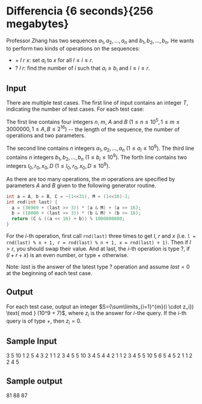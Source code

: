 # Differencia {6 seconds}{256 megabytes}

Professor Zhang has two sequences $a_1,a_2,...,a_n$ and $b_1,b_2,...,b_n$. He wants to perform two kinds of operations on the sequences:

+ \+ $l$ $r$ $x$: set $a_i$ to $x$ for all $l \le i \le r$.
+ ? $l$ $r$: find the number of $i$ such that $a_i \ge b_i$ and $l \le i \le r$.

## Input

There are multiple test cases. The first line of input contains an integer $T$, indicating the number of test cases. For each test case:

The first line contains four integers $n$, $m$, $A$ and $B$ $(1 \le n \le 10^5, 1 \le m \le 3000000, 1 \le A, B \le 2^{16})$ -- the length of the sequence, the number of operations and two parameters.

The second line contains $n$ integers $a_1, a_2, ..., a_n$ $(1 \le a_i \le 10^9)$. The third line contains $n$ integers $b_1, b_2, ..., b_n$ $(1 \le b_i \le 10^9)$. The forth line contains two integers $l_0,r_0,x_0,D$ $(1 \le l_0,r_0,x_0,D \le 10^9)$.

As there are too many operations, the $m$ operations are specified by parameters $A$ and $B$ given to the following generator routine.

```cpp
int a = A, b = B, C = ~(1<<31), M = (1<<16)-1;
int rnd(int last) {
  a = (36969 + (last >> 3)) * (a & M) + (a >> 16);
  b = (18000 + (last >> 3)) * (b & M) + (b >> 16);
  return (C & ((a << 16) + b)) % 1000000000;
}
```

For the $i$-th operation, first call ```rnd(last)``` three times to get $l$, $r$ and $x$ (i.e. ```l = rnd(last) % n + 1, r = rnd(last) % n + 1, x = rnd(last) + 1)```. Then if $l > r$, you should swap their value. And at last, the $i$-th operation is type ?, if $(l+r+x)$ is an even number, or type + otherwise.

Note: $last$ is the answer of the latest type ? operation and assume $last = 0$ at the beginning of each test case.

## Output

For each test case, output an integer $S=(\sum\limits_{i=1}^{m}{i \cdot z_i}) \text{ mod } (10^9 + 7)$, where $z_i$ is the answer for $i$-the query. If the $i$-th query is of type +, then $z_i=0$.

## Sample Input

3
5 10 1 2
5 4 3 2 1
1 2 3 4 5
5 10 3 4
5 4 4 2 1
1 2 3 4 5
5 10 5 6
5 4 5 2 1
1 2 2 4 5

## Sample output

81
88
87
